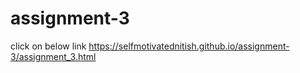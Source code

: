 # assignment-3
click on below link
https://selfmotivatednitish.github.io/assignment-3/assignment_3.html
